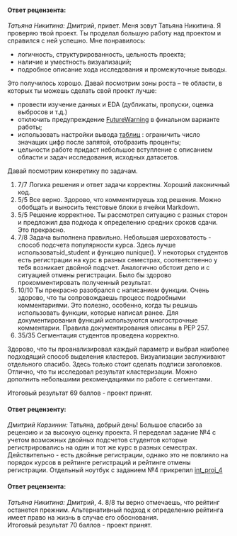 #### Ответ рецензента:
*Татьяна Никитина:*
Дмитрий, привет.
Меня зовут Татьяна Никитина. Я проверяю твой проект.
Ты проделал большую работу над проектом и справился с ней успешно.
Мне понравилось:

- логичность, структурированность, цельность проекта;
- наличие и уместность визуализаций;
- подробное описание хода исследования и промежуточные выводы.

Это получилось хорошо.
Давай посмотрим зоны роста – те области, в которых ты можешь сделать свой проект лучше:

- провести изучение данных и EDA  (дубликаты, пропуски, оценка выбросов и т.д.)
- отключить предупреждение [FutureWarning](https://www.grepper.com/answers/21493/python+suppress+warnings+in+function) в финальном варианте работы;
- использовать настройки вывода [таблиц](https://towardsdatascience.com/8-commonly-used-pandas-display-options-you-should-know-a832365efa95) : ограничить число значащих цифр после запятой, отобразить проценты;
- цельности работе придаст небольшое вступление с описанием  области и задач исследования, исходных датасетов.

Давай посмотрим конкретику по задачам.
1.  7/7
Логика решения и ответ задачи корректны.
Хороший лаконичный код.
2.  5/5
Все верно.
Здорово, что комментируешь ход решения. Можно обобщать и выносить текстовые блоки в ячейки Markdown.
3.  5/5
Решение корректное.
Ты рассмотрел ситуацию с разных сторон и предложил два подхода к определению средних сроков сдачи. Это прекрасно.
4. 7/8
Задача выполнена правильно.
Небольшая шероховатость - способ подсчета популярности курса. Здесь лучше использоватьid_student и функцию nunique(). У некоторых студентов есть регистрации на курс в разных семестрах, соответственно у тебя возникает двойной подсчет. Аналогично обстоит дело и с ситуацией отмены регистрации.
Было бы здорово прокомментировать полученный результат.
5. 10/10
Ты прекрасно разобрался с написанием функции.
Очень здорово, что ты сопровождаешь процесс подробными комментариями. Это полезно, особенно, когда ты решишь использовать функции, которые написал ранее.  Для документирования функций используются многострочные комментарии. Правила документирования описаны в PEP 257.
6. 35/35
Сегментация студентов проведена корректно.

Здорово, что ты проанализировал каждый параметр  и выбрал наиболее подходящий способ выделения кластеров.
Визуализации заслуживают отдельного спасибо. Здесь только стоит сделать подписи заголовков.
Отлично, что ты исследовал результат кластеризации. Можно дополнить небольшими рекомендациями по работе с сегментами.

Итоговый результат 69 баллов - проект принят.

#### Ответ рецензенту:
*Дмитрий Корзинин:*
Татьяна, добрый день! Большое спасибо за рецензию и за высокую оценку проекта.
Я переделал задание №4 с учетом возможных двойных подсчетов студентов которые регистрировались на один и тот же курс в разных семестрах. 
Действительно - есть двойные регистрации, однако это не повлияло на порядок курсов в рейтинге регистраций и рейтинге отмены регистрации. 
Отдельный ноутбук с заданием №4 прикрепил [int_proj_4](int_proj_4.ipynb)

#### Ответ рецензента:
*Татьяна Никитина:*
Дмитрий,
4. 8/8
ты верно отмечаешь, что рейтинг останется прежним. Альтернативный подход к определению рейтинга имеет право на жизнь  в случае его обоснования.  
Итоговый результат 70 баллов - проект принят.
